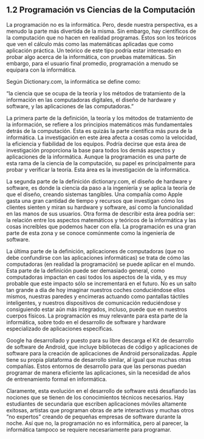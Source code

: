 ## 1.2 Programación vs Ciencias de la Computación
La programación no es la informática. Pero, desde nuestra perspectiva, es a menudo la parte más divertida de la misma. Sin embargo, hay científicos de la computación que no hacen en realidad programas. Estos son los teóricos que ven el cálculo más como las matemáticas aplicadas que como aplicación práctica. Un teórico de este tipo podría estar interesado en probar algo acerca de la informática, con pruebas matemáticas. Sin embargo, para el usuario final promedio, programación a menudo se equipara con la informática.
 
Según Dictionary.com, la informática se define como:
 
“la ciencia que se ocupa de la teoría y los métodos de tratamiento de la información en las computadoras digitales, el diseño de hardware y software, y las aplicaciones de las computadoras.” 

La primera parte de la definición, la teoría y los métodos de tratamiento de la información, se refiere a los principios matemáticos más fundamentales detrás de la computación. Esta es quizás la parte científica más pura de la informática. La investigación en este área afecta a cosas como la velocidad, la eficiencia y fiabilidad de los equipos. Podría decirse que esta área de investigación proporciona la base para todos los demás aspectos y aplicaciones de la informática. Aunque la programación es una parte de esta rama de la ciencia de la computación, su papel es principalmente para probar y verificar la teoría. Esta área es la investigación de la informática.

La segunda parte de la definición dictionary.com, el diseño de hardware y software, es donde la ciencia da paso a la ingeniería y se aplica la teoría de que el diseño, creando sistemas tangibles. Una compañía como Apple gasta una gran cantidad de tiempo y recursos que investigan cómo los clientes sienten y miran su hardware y software, así como la funcionalidad en las manos de sus usuarios. Otra forma de describir esta área podría ser: la relación entre los aspectos matemáticos y teóricos de la informática y las cosas increíbles que podemos hacer con ella. La programación es una gran parte de esta zona y se conoce comúnmente como la ingeniería de software.

La última parte de la definición, aplicaciones de computadoras (que no debe confundirse con las aplicaciones informáticas) se trata de cómo las computadoras (en realidad la programación) se puede aplicar en el mundo. Esta parte de la definición puede ser demasiado general, como computadoras impactan en casi todos los aspectos de la vida, y es muy probable que este impacto sólo se incrementará en el futuro. No es un salto tan grande a día de hoy imaginar nuestros coches conduciéndose ellos mismos, nuestras paredes y encimeras actuando como pantallas táctiles inteligentes, y nuestros dispositivos de comunicación reduciéndose y consiguiendo estar aún más integrados, incluso, puede que en nuestros cuerpos físicos. La programación es muy relevante para esta parte de la informática, sobre todo en el desarrollo de software y hardware especializado de aplicaciones específicas. 

Google ha desarrollado y puesto para su libre descarga el Kit de desarrollo de software de Android, que incluye bibliotecas de código y aplicaciones de software para la creación de aplicaciones de Android personalizadas. Apple tiene su propia plataforma de desarrollo similar, al igual que muchas otras compañías. Estos entornos de desarrollo para que las personas puedan programar de manera eficiente las aplicaciones, sin la necesidad de años de entrenamiento formal en informática.

Claramente, esta evolución en el desarrollo de software está desafiando las nociones que se tienen de los conocimientos técnicos necesarios. Hay estudiantes de secundaria que escriben aplicaciones móviles altamente exitosas, artistas que programan obras de arte interactivas y muchas otros “no expertos” creando de pequeñas empresas de software durante la noche. Así que no, la programación no es informática, pero al parecer, la informática tampoco se requiere necesariamente para programar. 